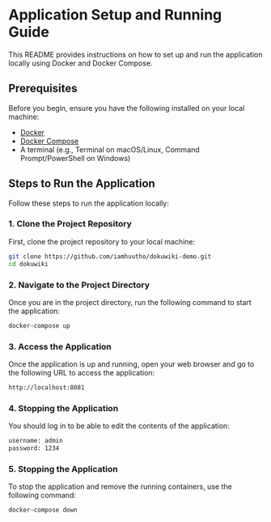 # Application Setup and Running Guide

This README provides instructions on how to set up and run the application locally using Docker and Docker Compose.

## Prerequisites

Before you begin, ensure you have the following installed on your local machine:

- [Docker](https://www.docker.com/get-started)
- [Docker Compose](https://docs.docker.com/compose/install/)
- A terminal (e.g., Terminal on macOS/Linux, Command Prompt/PowerShell on Windows)

## Steps to Run the Application

Follow these steps to run the application locally:

### 1. Clone the Project Repository

First, clone the project repository to your local machine:

```bash
git clone https://github.com/iamhuutho/dokuwiki-demo.git
cd dokuwiki
```
### 2. Navigate to the Project Directory
Once you are in the project directory, run the following command to start the application:
```bash
docker-compose up
```
### 3. Access the Application
Once the application is up and running, open your web browser and go to the following URL to access the application:
```bash
http://localhost:8081
```
### 4. Stopping the Application
You should log in to be able to edit the contents of the application:
```bash
username: admin
password: 1234
```


### 5. Stopping the Application
To stop the application and remove the running containers, use the following command:
```bash
docker-compose down
```